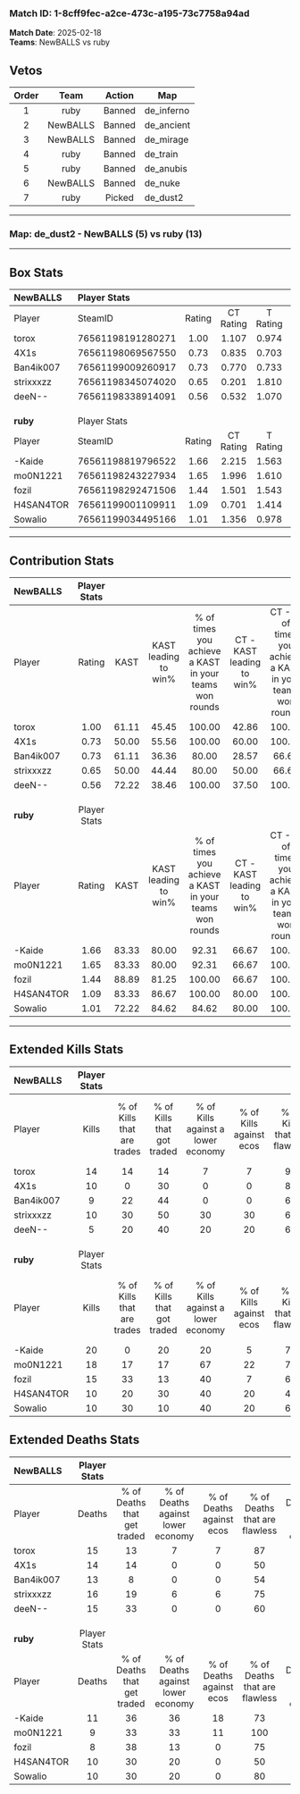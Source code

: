 ### Match ID: 1-8cff9fec-a2ce-473c-a195-73c7758a94ad  
**Match Date**: 2025-02-18  
**Teams**: NewBALLS vs ruby  

## Vetos  

| Order | Team | Action | Map |
| :---: | :--: | :----: | --- |
| 1 | ruby | Banned | de_inferno |
| 2 | NewBALLS | Banned | de_ancient |
| 3 | NewBALLS | Banned | de_mirage |
| 4 | ruby | Banned | de_train |
| 5 | ruby | Banned | de_anubis |
| 6 | NewBALLS | Banned | de_nuke |
| 7 | ruby | Picked | de_dust2 |

---  

### **Map**: de_dust2 - NewBALLS (5) vs ruby (13)  
---  

## Box Stats  

| **NewBALLS** | Player Stats      |        |           |          |       |       |       |         |        |      |     |
| :- | :- | :-: | :-: | :-: | :-: | :-: | :-: | :-: | :-: | :-: | :-: |
| Player       | SteamID           | Rating | CT Rating | T Rating | KAST  |  ADR  | Kills | Assists | Deaths | K/D  | HS% |
| torox        | 76561198191280271 |  1.00  |   1.107   |  0.974   | 61.11 | 75.1  |  14   |    5    |   15   | 0.93 | 21  |
| 4X1s         | 76561198069567550 |  0.73  |   0.835   |  0.703   | 50.00 | 69.6  |  10   |    3    |   14   | 0.71 | 70  |
| Ban4ik007    | 76561199009260917 |  0.73  |   0.770   |  0.733   | 61.11 | 50.6  |   9   |    2    |   13   | 0.69 | 66  |
| strixxxzz    | 76561198345074020 |  0.65  |   0.201   |  1.810   | 50.00 | 60.1  |  10   |    4    |   16   | 0.63 | 60  |
| deeN--       | 76561198338914091 |  0.56  |   0.532   |  1.070   | 72.22 | 45.4  |   5   |    6    |   15   | 0.33 | 60  |
|              |                   |        |           |          |       |       |       |         |        |      |     |
|              |                   |        |           |          |       |       |       |         |        |      |     |
|              |                   |        |           |          |       |       |       |         |        |      |     |
| **ruby**     | Player Stats      |        |           |          |       |       |       |         |        |      |     |
| Player       | SteamID           | Rating | CT Rating | T Rating | KAST  |  ADR  | Kills | Assists | Deaths | K/D  | HS% |
| -Kaide       | 76561198819796522 |  1.66  |   2.215   |  1.563   | 83.33 | 104.8 |  20   |    4    |   11   | 1.82 | 65  |
| mo0N1221     | 76561198243227934 |  1.65  |   1.996   |  1.610   | 83.33 | 109.2 |  18   |    6    |   9    | 2.00 | 38  |
| fozil        | 76561198292471506 |  1.44  |   1.501   |  1.543   | 88.89 | 72.4  |  15   |    2    |   8    | 1.88 | 66  |
| H4SAN4TOR    | 76561199001109911 |  1.09  |   0.701   |  1.414   | 83.33 | 62.5  |  10   |    6    |   10   | 1.00 | 60  |
| Sowalio      | 76561199034495166 |  1.01  |   1.356   |  0.978   | 72.22 | 63.5  |  10   |    7    |   10   | 1.00 | 70  |
---  

## Contribution Stats  

| **NewBALLS** | Player Stats |       |                      |                                                        |                           |                                                             |                          |                                                            |
| :- | :-: | :-: | :-: | :-: | :-: | :-: | :-: | :-: |
| Player       |    Rating    | KAST  | KAST leading to win% | % of times you achieve a KAST in your teams won rounds | CT - KAST leading to win% | CT - % of times you achieve a KAST in your teams won rounds | T - KAST leading to win% | T - % of times you achieve a KAST in your teams won rounds |
| torox        |     1.00     | 61.11 |        45.45         |                         100.00                         |           42.86           |                           100.00                            |          50.00           |                           100.00                           |
| 4X1s         |     0.73     | 50.00 |        55.56         |                         100.00                         |           60.00           |                           100.00                            |          50.00           |                           100.00                           |
| Ban4ik007    |     0.73     | 61.11 |        36.36         |                         80.00                          |           28.57           |                            66.67                            |          50.00           |                           100.00                           |
| strixxxzz    |     0.65     | 50.00 |        44.44         |                         80.00                          |           50.00           |                            66.67                            |          40.00           |                           100.00                           |
| deeN--       |     0.56     | 72.22 |        38.46         |                         100.00                         |           37.50           |                           100.00                            |          40.00           |                           100.00                           |
|              |              |       |                      |                                                        |                           |                                                             |                          |                                                            |
|              |              |       |                      |                                                        |                           |                                                             |                          |                                                            |
|              |              |       |                      |                                                        |                           |                                                             |                          |                                                            |
| **ruby**     | Player Stats |       |                      |                                                        |                           |                                                             |                          |                                                            |
| Player       |    Rating    | KAST  | KAST leading to win% | % of times you achieve a KAST in your teams won rounds | CT - KAST leading to win% | CT - % of times you achieve a KAST in your teams won rounds | T - KAST leading to win% | T - % of times you achieve a KAST in your teams won rounds |
| -Kaide       |     1.66     | 83.33 |        80.00         |                         92.31                          |           66.67           |                           100.00                            |          88.89           |                           88.89                            |
| mo0N1221     |     1.65     | 83.33 |        80.00         |                         92.31                          |           66.67           |                           100.00                            |          88.89           |                           88.89                            |
| fozil        |     1.44     | 88.89 |        81.25         |                         100.00                         |           66.67           |                           100.00                            |          90.00           |                           100.00                           |
| H4SAN4TOR    |     1.09     | 83.33 |        86.67         |                         100.00                         |           80.00           |                           100.00                            |          90.00           |                           100.00                           |
| Sowalio      |     1.01     | 72.22 |        84.62         |                         84.62                          |           80.00           |                           100.00                            |          87.50           |                           77.78                            |
---  

## Extended Kills Stats  

| **NewBALLS** | Player Stats |                            |                            |                                    |                         |                              |                                 |                                       |                    |           |
| :- | :-: | :-: | :-: | :-: | :-: | :-: | :-: | :-: | :-: | :-: |
| Player       |    Kills     | % of Kills that are trades | % of Kills that got traded | % of Kills against a lower economy | % of Kills against ecos | % of Kills that are flawless | % of Kills that are close duels | % of Kills that are assisted by flash | Pistol Round Kills | AWP Kills |
| torox        |      14      |             14             |             14             |                 7                  |            7            |              93              |                0                |                   0                   |         10         |     2     |
| 4X1s         |      10      |             0              |             30             |                 0                  |            0            |              80              |               10                |                   0                   |         0          |     2     |
| Ban4ik007    |      9       |             22             |             44             |                 0                  |            0            |              67              |               11                |                   0                   |         0          |     1     |
| strixxxzz    |      10      |             30             |             50             |                 30                 |           30            |              60              |               10                |                   0                   |         0          |     1     |
| deeN--       |      5       |             20             |             40             |                 20                 |           20            |              60              |                0                |                  20                   |         0          |     0     |
|              |              |                            |                            |                                    |                         |                              |                                 |                                       |                    |           |
|              |              |                            |                            |                                    |                         |                              |                                 |                                       |                    |           |
|              |              |                            |                            |                                    |                         |                              |                                 |                                       |                    |           |
| **ruby**     | Player Stats |                            |                            |                                    |                         |                              |                                 |                                       |                    |           |
| Player       |    Kills     | % of Kills that are trades | % of Kills that got traded | % of Kills against a lower economy | % of Kills against ecos | % of Kills that are flawless | % of Kills that are close duels | % of Kills that are assisted by flash | Pistol Round Kills | AWP Kills |
| -Kaide       |      20      |             0              |             20             |                 20                 |            5            |              70              |               15                |                   0                   |         0          |     3     |
| mo0N1221     |      18      |             17             |             17             |                 67                 |           22            |              78              |                6                |                  11                   |         7          |     2     |
| fozil        |      15      |             33             |             13             |                 40                 |            7            |              67              |                0                |                   0                   |         0          |     0     |
| H4SAN4TOR    |      10      |             20             |             30             |                 40                 |           20            |              40              |                0                |                   0                   |         0          |     0     |
| Sowalio      |      10      |             30             |             10             |                 40                 |           20            |              60              |               10                |                  20                   |         0          |     2     |
## Extended Deaths Stats  

| **NewBALLS** | Player Stats |                             |                                   |                          |                               |                            |                           |               |
| :- | :-: | :-: | :-: | :-: | :-: | :-: | :-: | :-: |
| Player       |    Deaths    | % of Deaths that get traded | % of Deaths against lower economy | % of Deaths against ecos | % of Deaths that are flawless | % of Deaths that are close | % of Deaths while blinded | Deaths to AWP |
| torox        |      15      |             13              |                 7                 |            7             |              87               |             0              |            13             |       3       |
| 4X1s         |      14      |             14              |                 0                 |            0             |              50               |             0              |             0             |       1       |
| Ban4ik007    |      13      |              8              |                 0                 |            0             |              54               |             15             |             8             |       0       |
| strixxxzz    |      16      |             19              |                 6                 |            6             |              75               |             13             |             0             |       3       |
| deeN--       |      15      |             33              |                 0                 |            0             |              60               |             7              |             7             |       0       |
|              |              |                             |                                   |                          |                               |                            |                           |               |
|              |              |                             |                                   |                          |                               |                            |                           |               |
|              |              |                             |                                   |                          |                               |                            |                           |               |
| **ruby**     | Player Stats |                             |                                   |                          |                               |                            |                           |               |
| Player       |    Deaths    | % of Deaths that get traded | % of Deaths against lower economy | % of Deaths against ecos | % of Deaths that are flawless | % of Deaths that are close | % of Deaths while blinded | Deaths to AWP |
| -Kaide       |      11      |             36              |                36                 |            18            |              73               |             0              |             0             |       1       |
| mo0N1221     |      9       |             33              |                33                 |            11            |              100              |             0              |             0             |       4       |
| fozil        |      8       |             38              |                13                 |            0             |              75               |             13             |            13             |       1       |
| H4SAN4TOR    |      10      |             30              |                20                 |            0             |              50               |             0              |             0             |       2       |
| Sowalio      |      10      |             30              |                20                 |            0             |              80               |             20             |             0             |       2       |
